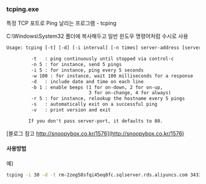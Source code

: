 ### tcping.exe

특정 TCP 포트로 Ping 날리는 프로그램 - tcping

C:\Windows\System32 폴더에 복사해두고 일반 윈도우 명령어처럼 수시로 사용

```tex
Usage: tcping [-t] [-d] [-i interval] [-n times] server-address [server-port]

         -t   : ping continuously until stopped via control-c
         -n 5 : for instance, send 5 pings
         -i 5 : for instance, ping every 5 seconds
         -w 100 : for instance, wait 100 milliseconds for a response
         -d   : include date and time on each line
         -b 1 : enable beeps (1 for on-down, 2 for on-up,
                              3 for on-change, 4 for always)
         -r 5 : for instance, relookup the hostname every 5 pings
         -s   : automatically exit on a successful ping
         -v   : print version and exit 

        If you don't pass server-port, it defaults to 80.
```

[블로그 참고 http://snoopybox.co.kr/1576](http://snoopybox.co.kr/1576)

#### 사용방법

예)
```bash
tcping -i 30 -d -t rm-2zeg58sfqi45eq8fc.sqlserver.rds.aliyuncs.com 3433 > 20160927_tcping.log
```